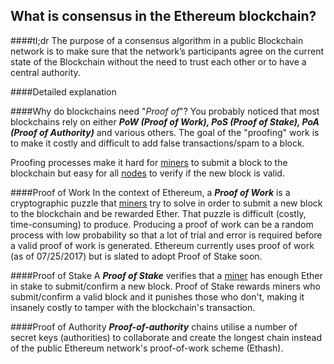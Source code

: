 ## What is consensus in the Ethereum blockchain?

####tl;dr
The purpose of a consensus algorithm in a public Blockchain network is to make sure that the network’s participants agree on the current state of the Blockchain without the need to trust each other or to have a central authority.

####Detailed explanation

####Why do blockchains need "_Proof of_"?
You probably noticed that most blockchains rely on either _**PoW (Proof of Work), PoS (Proof of Stake), PoA (Proof of Authority)**_ and various others.
The goal of the "proofing" work is to make it costly and difficult to add false transactions/spam to a block.

Proofing processes make it hard for [miners](/docs/Ethereum-glossary-for-newbies/Ethereum-mining.md/) to submit a block to the blockchain but easy for all [nodes](/docs/Ethereum-glossary-for-newbies/Ethereum-node.md) to verify if the new block is valid.

####Proof of Work
In the context of Ethereum, a _**Proof of Work**_  is a cryptographic puzzle that [miners](/docs/Ethereum-glossary-for-newbies/Ethereum-mining.md/) try to solve in order to submit a new block to the blockchain and be rewarded Ether. That puzzle is difficult (costly, time-consuming) to produce. Producing a proof of work can be a random process with low probability so that a lot of trial and error is required before a valid proof of work is generated. Ethereum currently uses proof of work (as of 07/25/2017) but is slated to adopt Proof of Stake soon.

####Proof of Stake
A _**Proof of Stake**_ verifies that a [miner](/docs/Ethereum-glossary-for-newbies/Ethereum-mining.md/) has enough Ether in stake to submit/confirm a new block. Proof of Stake rewards miners who submit/confirm a valid block and it punishes those who don't, making it insanely costly to tamper with the blockchain's transaction.


####Proof of Authority
_**Proof-of-authority**_ chains utilise a number of secret keys (authorities) to collaborate and create the longest chain instead of the public Ethereum network's proof-of-work scheme (Ethash).